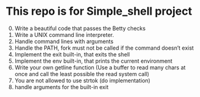 # This repo is for Simple_shell project

0. Write a beautiful code that passes the Betty checks
1. Write a UNIX command line interpreter.
2. Handle command lines with arguments
3. Handle the PATH, fork must not be called if the command doesn’t exist
4. Implement the exit built-in, that exits the shell
5. Implement the env built-in, that prints the current environment
6. Write your own getline function (Use a buffer to read many chars at once
and call the least possible the read system call)
7. You are not allowed to use strtok (do implementation)
8. handle arguments for the built-in exit

